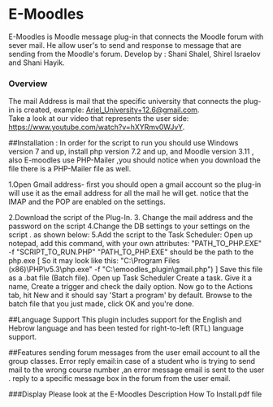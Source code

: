 # E-Moodles
E-Moodles is Moodle message plug-in that connects the Moodle forum with sever mail. He allow user's to send and response to message that are sending from the Moodle's forum.
Develop by : Shani Shalel, Shirel Israelov and Shani Hayik.

### Overview  
The mail Address is mail that the specific university that connects the plug-in is created,
example: Ariel_University+12.6@gmail.com.   
Take a look at our video that represents the user side: https://www.youtube.com/watch?v=hXYRmv0WJvY.

##Installation :
In order for the script to run you should use Windows version 7 and up, install php version 7.2 and up, and Moodle version 3.11 , also E-moodles use PHP-Mailer ,you should notice when you download the file there is a PHP-Mailer file as well.


  1.Open Gmail address- first you should open a gmail account so the plug-in will use it as the email address for all the mail he will get. 
    notice that the IMAP and the POP are enabled on the settings.

  2.Download the script of the Plug-In. 
  3. Change the mail address and the password on the script
  4.Change the DB settings to your settings on the script . as shown below:
  5.Add the script to the Task Scheduler: 
    Open up notepad, add this command, with your own attributes:
	  "PATH_TO_PHP.EXE" -f "SCRIPT_TO_RUN.PHP"
    "PATH_TO_PHP.EXE" should be the path to the php.exe
		[ So it may look like this: "C:\Program Files (x86)\PHP\v5.3\php.exe" -f "C:\emoodles_plugin\gmail.php") ]
    Save this file as a .bat file (Batch file).
    Open up Task Scheduler 
    Create a task.
    Give it a name, Create a trigger and check the daily option.
    Now go to the Actions tab, hit New and it should say 'Start a program' by default.
    Browse to the batch file that you just made, click OK and you're done.

##Language Support
This plugin includes support for the English and Hebrow language and has been tested for right-to-left (RTL) language support. 

##Features
sending forum messages from the user email account to all the group classes.
Error reply email:in case of a student who is trying to send mail to the wrong course number ,an error message email is sent to the user .
reply to a specific message box in the forum from the user email.


###Display
Please look at the E-Moodles Description How To Install.pdf file 


  
  
